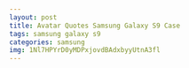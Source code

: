 ```yaml
---
layout: post
title: Avatar Quotes Samsung Galaxy S9 Case
tags: samsung galaxy s9
categories: samsung
img: 1Nl7HPYrD0yMDPxjovdBAdxbyyUtnA3fl
---
```


